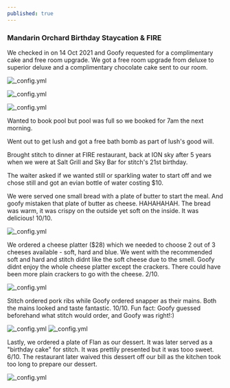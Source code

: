 ```yaml
---
published: true
---
```

### Mandarin Orchard Birthday Staycation & FIRE

We checked in on 14 Oct 2021 and Goofy requested for a complimentary cake and free room upgrade. We got a free room upgrade from deluxe to superior deluxe and a complimentary chocolate cake sent to our room.

![_config.yml]({{site.baseurl}}/images/mandarinorchard3.png)

![_config.yml]({{site.baseurl}}/images/mandarinorchard1.JPG)

![_config.yml]({{site.baseurl}}/images/mandarinorchard2.JPG)

Wanted to book pool but pool was full so we booked for 7am the next morning.

Went out to get lush and got a free bath bomb as part of lush's good will.

Brought stitch to dinner at FIRE restaurant, back at ION sky after 5 years when we were at Salt Grill and Sky Bar for stitch's 21st birthday.

The waiter asked if we wanted still or sparkling water to start off and we chose still and got an evian bottle of water costing $10.

We were served one small bread with a plate of butter to start the meal. And goofy mistaken that plate of butter as cheese. HAHAHAHAH. The bread was warm, it was crispy on the outside yet soft on the inside. It was delicious! 10/10. 

![_config.yml]({{site.baseurl}}/images/fire_bread.JPG)

We ordered a cheese platter ($28) which we needed to choose 2 out of 3 cheeses available - soft, hard and blue. We went with the recommended soft and hard and stitch didnt like the soft cheese due to the smell. Goofy didnt enjoy the whole cheese platter except the crackers. There could have been more plain crackers to go with the cheese. 2/10.

![_config.yml]({{site.baseurl}}/images/fire_cheeseplatter.JPG)

Stitch ordered pork ribs while Goofy ordered snapper as their mains. Both the mains looked and taste fantastic. 10/10. Fun fact: Goofy guessed beforehand what stitch would order, and Goofy was right!:)

![_config.yml]({{site.baseurl}}/images/fire_porkribs.JPG)
![_config.yml]({{site.baseurl}}/images/fire_snapper.JPG)

Lastly, we ordered a plate of Flan as our dessert. It was later served as a "birthday cake" for stitch. It was prettily presented but it was tooo sweet. 6/10. The restaurant later waived this dessert off our bill as the kitchen took too long to prepare our dessert.

![_config.yml]({{site.baseurl}}/images/fire_flan.jpg)
